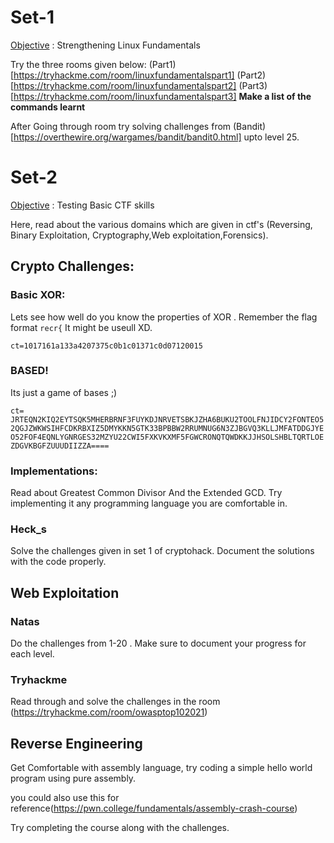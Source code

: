 # Set-1

<u>Objective</u> : Strengthening Linux Fundamentals

Try the three rooms given below:
(Part1)[https://tryhackme.com/room/linuxfundamentalspart1]
(Part2)[https://tryhackme.com/room/linuxfundamentalspart2]
(Part3)[https://tryhackme.com/room/linuxfundamentalspart3]
**Make a list of the commands learnt**

After Going through room try solving challenges from (Bandit)[https://overthewire.org/wargames/bandit/bandit0.html] upto level 25.


# Set-2

<u>Objective</u> : Testing Basic CTF skills

Here, read about the various domains which are given in ctf's (Reversing, Binary Exploitation, Cryptography,Web exploitation,Forensics).


## Crypto Challenges:

### Basic XOR:

Lets see how well do you know the properties of XOR . Remember the flag format ```recr{``` It might be useull XD.

```ct=1017161a133a4207375c0b1c01371c0d07120015```


### BASED!

Its just a game of bases ;)

```ct= JRTEQN2KIQ2EYTSQK5MHERBRNF3FUYKDJNRVETSBKJZHA6BUKU2TOOLFNJIDCY2FONTEO52QGJZWKWSIHFCDKRBXIZ5DMYKKN5GTK33BPBBW2RRUMNUG6N3ZJBGVQ3KLLJMFATDDGJYEO52FOF4EQNLYGNRGES32MZYU22CWI5FXKVKXMF5FGWCRONQTQWDKKJJHSOLSHBLTQRTLOEZDGVKBGFZUUUDIIZZA==== ```


### Implementations:

Read about Greatest Common Divisor And the Extended GCD. Try implementing it any programming language you are comfortable in.

### Heck_s
Solve the challenges given in set 1 of cryptohack. Document the solutions with the code properly.

## Web Exploitation

### Natas
Do the challenges from 1-20 . Make sure to document your progress for each level.

### Tryhackme
Read through and solve the challenges in the room (https://tryhackme.com/room/owasptop102021)




## Reverse Engineering

Get Comfortable with assembly language, try coding a simple hello world program using pure assembly.

you could also use this for reference(https://pwn.college/fundamentals/assembly-crash-course)

Try completing the course along with the challenges.

 